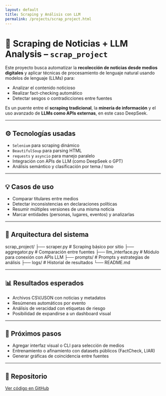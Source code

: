 ```yaml
---
layout: default
title: Scraping y Análisis con LLM
permalink: /projects/scrap_project.html
---
```


# 📰 Scraping de Noticias + LLM Analysis – `scrap_project`

Este proyecto busca automatizar la **recolección de noticias desde medios digitales** y aplicar técnicas de procesamiento de lenguaje natural usando modelos de lenguaje (LLMs) para:

- Analizar el contenido noticioso
- Realizar fact-checking automático
- Detectar sesgos o contradicciones entre fuentes

Es un puente entre el **scraping tradicional**, la **minería de información** y el uso avanzado de **LLMs como APIs externas**, en este caso DeepSeek.

---

## ⚙️ Tecnologías usadas

- `Selenium` para scraping dinámico
- `BeautifulSoup` para parsing HTML
- `requests` y `asyncio` para manejo paralelo
- Integración con APIs de LLM (como DeepSeek o GPT)
- Análisis semántico y clasificación por tema / tono

---

## 💡 Casos de uso

- Comparar titulares entre medios
- Detectar inconsistencias en declaraciones políticas
- Resumir múltiples versiones de una misma noticia
- Marcar entidades (personas, lugares, eventos) y analizarlas

---

## 🧠 Arquitectura del sistema

<div class="tree-diagram">
scrap_project/
├── scraper.py # Scraping básico por sitio
├── aggregator.py # Comparación entre fuentes
├── llm_interface.py # Módulo para conexión con APIs LLM
├── prompts/ # Prompts y estrategias de análisis
├── logs/ # Historial de resultados
└── README.md
</div>

---

## 📊 Resultados esperados

- Archivos CSV/JSON con noticias y metadatos
- Resúmenes automáticos por evento
- Análisis de veracidad con etiquetas de riesgo
- Posibilidad de expandirse a un dashboard visual

---

## 🚀 Próximos pasos

- Agregar interfaz visual o CLI para selección de medios
- Entrenamiento o afinamiento con datasets públicos (FactCheck, LIAR)
- Generar gráficas de coincidencia entre fuentes

---

## 🔗 Repositorio

[Ver código en GitHub](https://github.com/mdam21/scrap_project)
